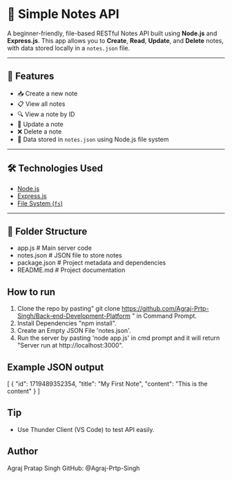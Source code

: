 # 📝 Simple Notes API

A beginner-friendly, file-based RESTful Notes API built using **Node.js** and **Express.js**. This app allows you to **Create**, **Read**, **Update**, and **Delete** notes, with data stored locally in a `notes.json` file.

---

## 🚀 Features

- 📥 Create a new note
- 📋 View all notes
- 🔍 View a note by ID
- 📝 Update a note
- ❌ Delete a note
- 💾 Data stored in `notes.json` using Node.js file system

---

## 🛠️ Technologies Used

- [Node.js](https://nodejs.org/)
- [Express.js](https://expressjs.com/)
- [File System (`fs`)](https://nodejs.org/api/fs.html)

---

## 📁 Folder Structure

- app.js # Main server code
-  notes.json # JSON file to store notes
- package.json # Project metadata and dependencies
-  README.md # Project documentation

## How to run
1. Clone the repo by pasting" git clone https://github.com/Agraj-Prtp-Singh/Back-end-Development-Platform " in Command Prompt.
2. Install Dependencies "npm install".
3. Create an Empty JSON File 'notes.json'.
4. Run the server by pasting  'node app.js' in cmd prompt and it will return "Server run at http://localhost:3000".

## Example JSON output

[
  {
    "id": 1719489352354,
    "title": "My First Note",
    "content": "This is the content"
  }
]

## Tip
- Use Thunder Client (VS Code) to test API easily.

## Author
Agraj Pratap Singh
GitHub: @Agraj-Prtp-Singh









  
